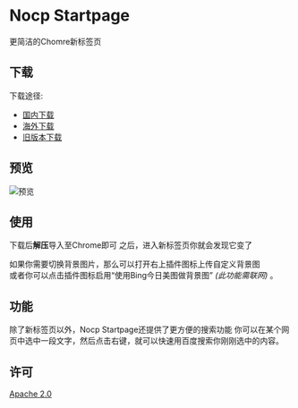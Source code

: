 # Nocp Startpage

更简洁的Chomre新标签页

## 下载

下载途径:
- [国内下载](https://tool.misakal.xyz/crx/startpage1.0.12.crx)
- [海外下载](https://github.com/NriotHrreion/Nocp-startpage/releases)
- [旧版本下载](https://github.com/NriotHrreion/tools/releases)

## 预览

![预览](./preview.png)

## 使用

下载后**解压**导入至Chrome即可
之后，进入新标签页你就会发现它变了

如果你需要切换背景图片，那么可以打开右上插件图标上传自定义背景图
<br>
或者你可以点击插件图标启用“使用Bing今日美图做背景图” _(此功能需联网)_ 。

## 功能

除了新标签页以外，Nocp Startpage还提供了更方便的搜索功能
你可以在某个网页中选中一段文字，然后点击右键，就可以快速用百度搜索你刚刚选中的内容。

## 许可

[Apache 2.0](./LICENSE)
